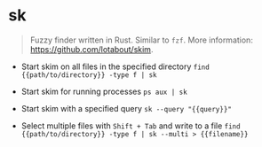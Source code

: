 # sk
> Fuzzy finder written in Rust.
> Similar to `fzf`.
> More information: <https://github.com/lotabout/skim>.

- Start skim on all files in the specified directory
`find {{path/to/directory}} -type f | sk`

- Start skim for running processes
`ps aux | sk`

- Start skim with a specified query
`sk --query "{{query}}"`

- Select multiple files with `Shift + Tab` and write to a file
`find {{path/to/directory}} -type f | sk --multi > {{filename}}`
